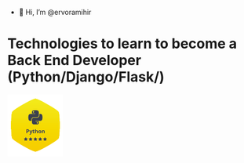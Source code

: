 - 👋 Hi, I’m @ervoramihir

# Technologies to learn to become a Back End Developer (Python/Django/Flask/)

![Python HackerRank Badge](Screenshot_from_2021-06-28_11-08-50-removebg-preview.png)

